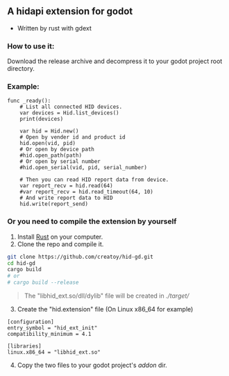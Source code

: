 ## A hidapi extension for godot

* Written by rust with gdext

### How to use it:
Download the release archive and decompress it to your godot project root directory.


### Example:
```
func _ready():
    # List all connected HID devices.
    var devices = Hid.list_devices()
    print(devices)

    var hid = Hid.new()
    # Open by vender id and product id
    hid.open(vid, pid)
    # Or open by device path
    #hid.open_path(path)
    # Or open by serial number
    #hid.open_serial(vid, pid, serial_number)

    # Then you can read HID report data from device.
    var report_recv = hid.read(64)
    #var report_recv = hid.read_timeout(64, 10)
    # And write report data to HID
    hid.write(report_send)
```

### Or you need to compile the extension by yourself
1. Install [Rust](https://www.rust-lang.org/tools/install) on your computer.
2. Clone the repo and compile it.
```sh
git clone https://github.com/creatoy/hid-gd.git
cd hid-gd
cargo build
# or
# cargo build --release
```
> The "libhid_ext.so/dll/dylib" file will be created in *./target/*
3. Create the "hid.extension" file (On Linux x86_64 for example)
```
[configuration]
entry_symbol = "hid_ext_init"
compatibility_minimum = 4.1

[libraries]
linux.x86_64 = "libhid_ext.so"
```
4. Copy the two files to your godot project's *addon* dir.
